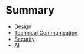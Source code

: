 # Summary

* [Design](design.md)
* [Technical Communication](technical-communication.md)
* [Security](security.md)
* [AI](ai.md)
